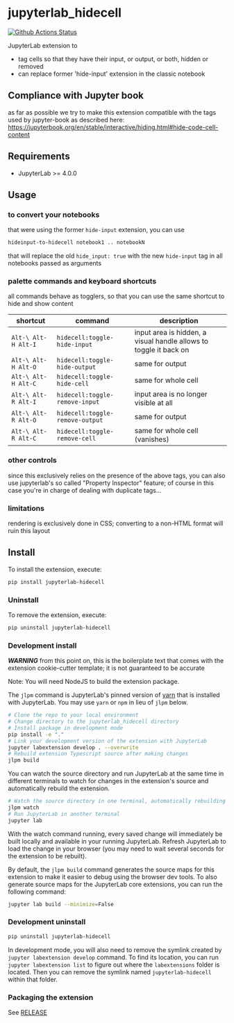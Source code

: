 # jupyterlab_hidecell

[![Github Actions Status](https://github.com/parmentelat/jupyterlab-hidecell/workflows/Build/badge.svg)](https://github.com/parmentelat/jupyterlab-hidecell/actions/workflows/build.yml)

JupyterLab extension to

- tag cells so that they have their input, or output, or both, hidden or removed
- can replace former 'hide-input' extension in the classic notebook

## Compliance with Jupyter book

as far as possible we try to make this extension compatible with the tags used by jupyter-book as described here:
<https://jupyterbook.org/en/stable/interactive/hiding.html#hide-code-cell-content>

## Requirements

- JupyterLab >= 4.0.0

## Usage

### to convert your notebooks

that were using the former `hide-input` extension, you can use

```bash
hideinput-to-hidecell notebook1 .. notebookN
```

that will replace the old `hide_input: true` with the new `hide-input` tag in all
notebooks passed as arguments

### palette commands and keyboard shortcuts

all commands behave as togglers, so that you can use the same shortcut to hide
and show content

| shortcut | command | description |
|----------|---------|-------------|
| `Alt-\ Alt-H Alt-I` | `hidecell:toggle-hide-input` | input area is hidden, a visual handle allows to toggle it back on |
| `Alt-\ Alt-H Alt-O` | `hidecell:toggle-hide-output` | same for output |
| `Alt-\ Alt-H Alt-C` | `hidecell:toggle-hide-cell` | same for whole cell |
| `Alt-\ Alt-R Alt-I` | `hidecell:toggle-remove-input` | input area is no longer visible at all |
| `Alt-\ Alt-R Alt-O` | `hidecell:toggle-remove-output` | same for output |
| `Alt-\ Alt-R Alt-C` | `hidecell:toggle-remove-cell` | same for whole cell (vanishes) |

### other controls

since this exclusively relies on the presence of the above tags, you can also
use jupyterlab's so called "Property Inspector" feature; of course in this case
you're in charge of dealing with duplicate tags...

### limitations

rendering is exclusively done in CSS; converting to a non-HTML format will ruin
this layout

## Install

To install the extension, execute:

```bash
pip install jupyterlab-hidecell
```

### Uninstall

To remove the extension, execute:

```bash
pip uninstall jupyterlab-hidecell
```

### Development install

**_WARNING_** from this point on, this is the boilerplate text that comes with
the extension cookie-cutter template; it is not guaranteed to be accurate

Note: You will need NodeJS to build the extension package.

The `jlpm` command is JupyterLab's pinned version of
[yarn](https://yarnpkg.com/) that is installed with JupyterLab. You may use
`yarn` or `npm` in lieu of `jlpm` below.

```bash
# Clone the repo to your local environment
# Change directory to the jupyterlab_hidecell directory
# Install package in development mode
pip install -e "."
# Link your development version of the extension with JupyterLab
jupyter labextension develop . --overwrite
# Rebuild extension Typescript source after making changes
jlpm build
```

You can watch the source directory and run JupyterLab at the same time in
different terminals to watch for changes in the extension's source and
automatically rebuild the extension.

```bash
# Watch the source directory in one terminal, automatically rebuilding when needed
jlpm watch
# Run JupyterLab in another terminal
jupyter lab
```

With the watch command running, every saved change will immediately be built
locally and available in your running JupyterLab. Refresh JupyterLab to load the
change in your browser (you may need to wait several seconds for the extension
to be rebuilt).

By default, the `jlpm build` command generates the source maps for this
extension to make it easier to debug using the browser dev tools. To also
generate source maps for the JupyterLab core extensions, you can run the
following command:

```bash
jupyter lab build --minimize=False
```

### Development uninstall

```bash
pip uninstall jupyterlab-hidecell
```

In development mode, you will also need to remove the symlink created by
`jupyter labextension develop` command. To find its location, you can run
`jupyter labextension list` to figure out where the `labextensions` folder is
located. Then you can remove the symlink named `jupyterlab-hidecell` within
that folder.

### Packaging the extension

See [RELEASE](RELEASE.md)

